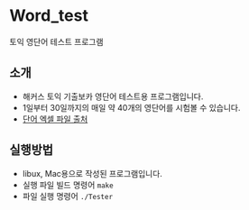 # Word_test
토익 영단어 테스트 프로그램

## 소개
- 해커스 토익 기출보카 영단어 테스트용 프로그램입니다.
- 1일부터 30일까지의 매일 약 40개의 영단어를 시험볼 수 있습니다.
- [단어 엑셀 파일 출처](https://m.blog.naver.com/iireh/222511526229)

## 실행방법
- libux, Mac용으로 작성된 프로그램입니다.
- 실행 파일 빌드 명령어
`make`
- 파일 실행 명령어
`./Tester`
    
